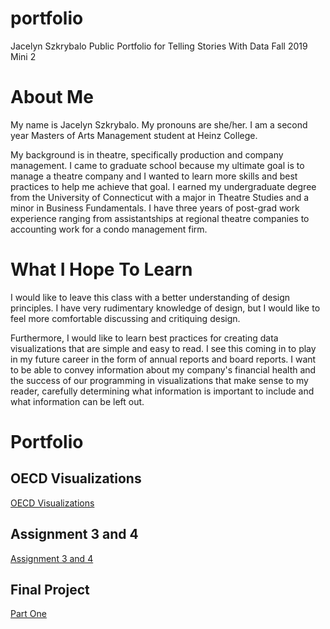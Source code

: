 # portfolio
Jacelyn Szkrybalo
Public Portfolio for Telling Stories With Data Fall 2019 Mini 2

# About Me
My name is Jacelyn Szkrybalo. My pronouns are she/her. I am a second year Masters of Arts Management student at Heinz College. 

My background is in theatre, specifically production and company management. I came to graduate school because my ultimate goal is to manage a theatre company and I wanted to learn more skills and best practices to help me achieve that goal. I earned my undergraduate degree from the University of Connecticut with a major in Theatre Studies and a minor in Business Fundamentals. I have three years of post-grad work experience ranging from assistantships at regional theatre companies to accounting work for a condo management firm. 

# What I Hope To Learn
I would like to leave this class with a better understanding of design principles. I have very rudimentary knowledge of design, but I would like to feel more comfortable discussing and critiquing design. 

Furthermore, I would like to learn best practices for creating data visualizations that are simple and easy to read. I see this coming in to play in my future career in the form of annual reports and board reports. I want to be able to convey information about my company's financial health and the success of our programming in visualizations that make sense to my reader, carefully determining what information is important to include and what information can be left out. 

# Portfolio

## OECD Visualizations
[OECD Visualizations](/OECD.md)

## Assignment 3 and 4
[Assignment 3 and 4](/Assignment3.md)

## Final Project
[Part One](/Final_Project.md)


